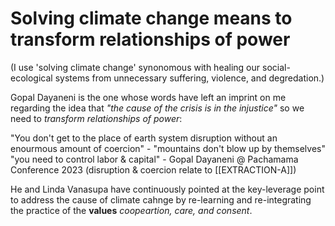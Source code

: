 # Solving climate change means to transform relationships of power 

(I use 'solving climate change' synonomous with healing our social-ecological systems from unnecessary suffering, violence, and degredation.)

Gopal Dayaneni is the one whose words have left an imprint on me regarding the idea that *"the cause of the crisis is in the injustice"* so we need to *transform relationships of power*:

"You don't get to the place of earth system disruption without an enourmous amount of coercion" - "mountains don't blow up by themselves" "you need to control labor & capital" - Gopal Dayaneni @ Pachamama Conference 2023 
(disruption & coercion relate to [[EXTRACTION-A]])

He and Linda Vanasupa  have continuously pointed at the key-leverage point to address the cause of climate cahnge by re-learning and re-integrating the practice of the **values** *coopeartion, care, and consent*. 